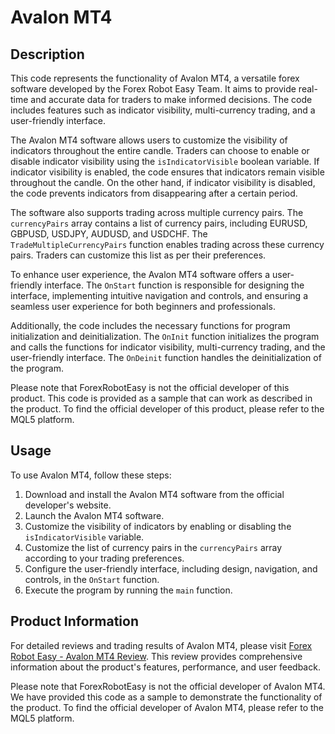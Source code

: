 # Avalon MT4

## Description

This code represents the functionality of Avalon MT4, a versatile forex software developed by the Forex Robot Easy Team. It aims to provide real-time and accurate data for traders to make informed decisions. The code includes features such as indicator visibility, multi-currency trading, and a user-friendly interface.

The Avalon MT4 software allows users to customize the visibility of indicators throughout the entire candle. Traders can choose to enable or disable indicator visibility using the `isIndicatorVisible` boolean variable. If indicator visibility is enabled, the code ensures that indicators remain visible throughout the candle. On the other hand, if indicator visibility is disabled, the code prevents indicators from disappearing after a certain period.

The software also supports trading across multiple currency pairs. The `currencyPairs` array contains a list of currency pairs, including EURUSD, GBPUSD, USDJPY, AUDUSD, and USDCHF. The `TradeMultipleCurrencyPairs` function enables trading across these currency pairs. Traders can customize this list as per their preferences.

To enhance user experience, the Avalon MT4 software offers a user-friendly interface. The `OnStart` function is responsible for designing the interface, implementing intuitive navigation and controls, and ensuring a seamless user experience for both beginners and professionals.

Additionally, the code includes the necessary functions for program initialization and deinitialization. The `OnInit` function initializes the program and calls the functions for indicator visibility, multi-currency trading, and the user-friendly interface. The `OnDeinit` function handles the deinitialization of the program.

Please note that ForexRobotEasy is not the official developer of this product. This code is provided as a sample that can work as described in the product. To find the official developer of this product, please refer to the MQL5 platform.

## Usage

To use Avalon MT4, follow these steps:

1. Download and install the Avalon MT4 software from the official developer's website.
2. Launch the Avalon MT4 software.
3. Customize the visibility of indicators by enabling or disabling the `isIndicatorVisible` variable.
4. Customize the list of currency pairs in the `currencyPairs` array according to your trading preferences.
5. Configure the user-friendly interface, including design, navigation, and controls, in the `OnStart` function.
6. Execute the program by running the `main` function.

## Product Information

For detailed reviews and trading results of Avalon MT4, please visit [Forex Robot Easy - Avalon MT4 Review](https://forexroboteasy.com/forex-robot-review/review-avalon-mt4-a-versatile-forex-software-for-traders/). This review provides comprehensive information about the product's features, performance, and user feedback.

Please note that ForexRobotEasy is not the official developer of Avalon MT4. We have provided this code as a sample to demonstrate the functionality of the product. To find the official developer of Avalon MT4, please refer to the MQL5 platform.
